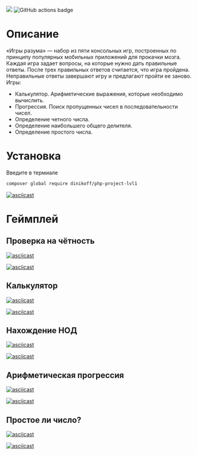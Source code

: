 <a href="https://codeclimate.com/github/codeclimate/codeclimate/maintainability"><img src="https://api.codeclimate.com/v1/badges/a99a88d28ad37a79dbf6/maintainability" /></a>
![GitHub actions badge](https://github.com/dinikoff/php-project-lvl1/workflows/PHP%20CI/badge.svg)

# Описание
«Игры разума» — набор из пяти консольных игр, построенных по принципу популярных мобильных приложений для прокачки мозга. Каждая игра задает вопросы, на которые нужно дать правильные ответы. После трех правильных ответов считается, что игра пройдена. Неправильные ответы завершают игру и предлагают пройти ее заново. Игры:

* Калькулятор. Арифметические выражения, которые необходимо вычислить.
* Прогрессия. Поиск пропущенных чисел в последовательности чисел.
* Определение четного числа.
* Определение наибольшего общего делителя.
* Определение простого числа.

# Установка

Введите в термиале
```bash
composer global require dinikoff/php-project-lvl1
```

[![asciicast](https://asciinema.org/a/F8Z0oib6nmaDgHv21aImWBZcC.svg)](https://asciinema.org/a/F8Z0oib6nmaDgHv21aImWBZcC)

# Геймплей

## Проверка на чётность
[![asciicast](https://asciinema.org/a/I1Ya2vbPfsjNUtiO1HjSWwydh.svg)](https://asciinema.org/a/I1Ya2vbPfsjNUtiO1HjSWwydh)

[![asciicast](https://asciinema.org/a/I1Ya2vbPfsjNUtiO1HjSWwydh.svg)](https://asciinema.org/a/I1Ya2vbPfsjNUtiO1HjSWwydh)
## Калькулятор

[![asciicast](https://asciinema.org/a/I1Ya2vbPfsjNUtiO1HjSWwydh.svg)](https://asciinema.org/a/I1Ya2vbPfsjNUtiO1HjSWwydh)

[![asciicast](https://asciinema.org/a/I1Ya2vbPfsjNUtiO1HjSWwydh.svg)](https://asciinema.org/a/I1Ya2vbPfsjNUtiO1HjSWwydh)

## Нахождение НОД

[![asciicast](https://asciinema.org/a/I1Ya2vbPfsjNUtiO1HjSWwydh.svg)](https://asciinema.org/a/I1Ya2vbPfsjNUtiO1HjSWwydh)

[![asciicast](https://asciinema.org/a/OdXnb1tCRVH6Jsp6A9rrPkWUd.svg)](https://asciinema.org/a/OdXnb1tCRVH6Jsp6A9rrPkWUd)

## Арифметическая прогрессия

[![asciicast](https://asciinema.org/a/aEEs1j2J0AbmFOCeswPHpgEdP.svg)](https://asciinema.org/a/aEEs1j2J0AbmFOCeswPHpgEdP)

[![asciicast](https://asciinema.org/a/3zIGLSxWeOGwETA0pP6tSWpFE.svg)](https://asciinema.org/a/3zIGLSxWeOGwETA0pP6tSWpFE)

## Простое ли число?

[![asciicast](https://asciinema.org/a/aKNjbAVkiIzUDemw3Ew5QDJIF.svg)](https://asciinema.org/a/aKNjbAVkiIzUDemw3Ew5QDJIF)

[![asciicast](https://asciinema.org/a/4SSGL1Civa0XaFfFGJJ3uDUyq.svg)](https://asciinema.org/a/4SSGL1Civa0XaFfFGJJ3uDUyq)